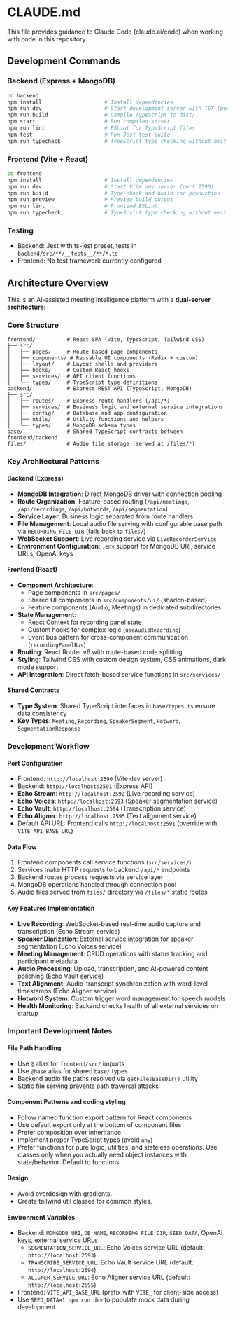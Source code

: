 # CLAUDE.md

This file provides guidance to Claude Code (claude.ai/code) when working with code in this repository.

## Development Commands

### Backend (Express + MongoDB)
```bash
cd backend
npm install                    # Install dependencies
npm run dev                    # Start development server with TSX (port 2591)
npm run build                  # Compile TypeScript to dist/
npm start                      # Run compiled server
npm run lint                   # ESLint for TypeScript files
npm test                       # Run Jest test suite
npm run typecheck              # TypeScript type checking without emit
```

### Frontend (Vite + React)
```bash
cd frontend
npm install                    # Install dependencies
npm run dev                    # Start Vite dev server (port 2590)
npm run build                  # Type-check and build for production
npm run preview                # Preview build output
npm run lint                   # Frontend ESLint
npm run typecheck              # TypeScript type checking without emit
```

### Testing
- Backend: Jest with ts-jest preset, tests in `backend/src/**/__tests__/**/*.ts`
- Frontend: No test framework currently configured

## Architecture Overview

This is an AI-assisted meeting intelligence platform with a **dual-server architecture**:

### Core Structure
```
frontend/          # React SPA (Vite, TypeScript, Tailwind CSS)
├── src/
│   ├── pages/     # Route-based page components
│   ├── components/ # Reusable UI components (Radix + custom)
│   ├── layout/    # Layout shells and providers
│   ├── hooks/     # Custom React hooks
│   ├── services/  # API client functions
│   └── types/     # TypeScript type definitions
backend/           # Express REST API (TypeScript, MongoDB)
├── src/
│   ├── routes/    # Express route handlers (/api/*)
│   ├── services/  # Business logic and external service integrations
│   ├── config/    # Database and app configuration
│   ├── utils/     # Utility functions and helpers
│   └── types/     # MongoDB schema types
base/              # Shared TypeScript contracts between frontend/backend
files/             # Audio file storage (served at /files/*)
```

### Key Architectural Patterns

#### Backend (Express)
- **MongoDB Integration**: Direct MongoDB driver with connection pooling
- **Route Organization**: Feature-based routing (`/api/meetings`, `/api/recordings`, `/api/hotwords`, `/api/segmentation`)
- **Service Layer**: Business logic separated from route handlers
- **File Management**: Local audio file serving with configurable base path via `RECORDING_FILE_DIR` (falls back to `files/`)
- **WebSocket Support**: Live recording service via `LiveRecorderService`
- **Environment Configuration**: `.env` support for MongoDB URI, service URLs, OpenAI keys

#### Frontend (React)
- **Component Architecture**:
  - Page components in `src/pages/`
  - Shared UI components in `src/components/ui/` (shadcn-based)
  - Feature components (Audio, Meetings) in dedicated subdirectories
- **State Management**:
  - React Context for recording panel state
  - Custom hooks for complex logic (`useAudioRecording`)
  - Event bus pattern for cross-component communication (`recordingPanelBus`)
- **Routing**: React Router v6 with route-based code splitting
- **Styling**: Tailwind CSS with custom design system, CSS animations, dark mode support
- **API Integration**: Direct fetch-based service functions in `src/services/`

#### Shared Contracts
- **Type System**: Shared TypeScript interfaces in `base/types.ts` ensure data consistency
- **Key Types**: `Meeting`, `Recording`, `SpeakerSegment`, `Hotword`, `SegmentationResponse`

### Development Workflow

#### Port Configuration
- Frontend: `http://localhost:2590` (Vite dev server)
- Backend: `http://localhost:2591` (Express API)
- **Echo Stream**: `http://localhost:2592` (Live recording service)
- **Echo Voices**: `http://localhost:2593` (Speaker segmentation service)
- **Echo Vault**: `http://localhost:2594` (Transcription service)
- **Echo Aligner**: `http://localhost:2595` (Text alignment service)
- Default API URL: Frontend calls `http://localhost:2591` (override with `VITE_API_BASE_URL`)

#### Data Flow
1. Frontend components call service functions (`src/services/`)
2. Services make HTTP requests to backend `/api/*` endpoints
3. Backend routes process requests via service layer
4. MongoDB operations handled through connection pool
5. Audio files served from `files/` directory via `/files/*` static routes

#### Key Features Implementation
- **Live Recording**: WebSocket-based real-time audio capture and transcription (Echo Stream service)
- **Speaker Diarization**: External service integration for speaker segmentation (Echo Voices service)
- **Meeting Management**: CRUD operations with status tracking and participant metadata
- **Audio Processing**: Upload, transcription, and AI-powered content polishing (Echo Vault service)
- **Text Alignment**: Audio-transcript synchronization with word-level timestamps (Echo Aligner service)
- **Hotword System**: Custom trigger word management for speech models
- **Health Monitoring**: Backend checks health of all external services on startup

### Important Development Notes

#### File Path Handling
- Use `@` alias for `frontend/src/` imports
- Use `@base` alias for shared `base/` types
- Backend audio file paths resolved via `getFilesBaseDir()` utility
- Static file serving prevents path traversal attacks

#### Component Patterns and coding styling
- Follow named function export pattern for React components
- Use default export only at the bottom of component files
- Prefer composition over inheritance
- Implement proper TypeScript types (avoid `any`)
- Prefer functions for pure logic, utilities, and stateless operations. Use classes only when you actually need object instances with state/behavior. Default to functions.

#### Design
- Avoid overdesign with gradients.
- Create tailwind util classes for common styles.

#### Environment Variables
- Backend: `MONGODB_URI`, `DB_NAME`, `RECORDING_FILE_DIR`, `SEED_DATA`, OpenAI keys, external service URLs
  - `SEGMENTATION_SERVICE_URL`: Echo Voices service URL (default: `http://localhost:2593`)
  - `TRANSCRIBE_SERVICE_URL`: Echo Vault service URL (default: `http://localhost:2594`)
  - `ALIGNER_SERVICE_URL`: Echo Aligner service URL (default: `http://localhost:2595`)
- Frontend: `VITE_API_BASE_URL` (prefix with `VITE_` for client-side access)
- Use `SEED_DATA=1 npm run dev` to populate mock data during development
